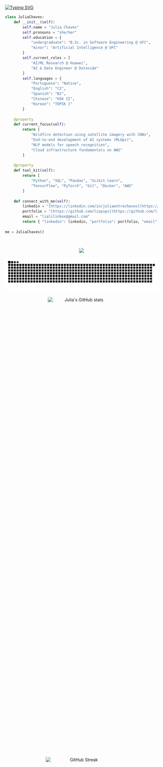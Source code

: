 [![Typing SVG](https://readme-typing-svg.herokuapp.com?font=Fira+Code&pause=1000&color=656573&width=435&lines=Hello+World%2C+I'm+Julia;Ol%C3%A1%2C+mundo!+Sou+a+Julia;%E4%BD%A0%E5%A5%BD%2C+%E4%B8%96%E7%95%8C%EF%BC%81%E6%88%91%E6%98%AF%E8%8C%B1%E9%9B%85;%C2%A1Hola%2C+mundo!+Soy+Julia;%EC%95%88%EB%85%95%ED%95%98%EC%84%B8%EC%9A%94%2C+%EC%84%B8%EC%83%81!+%EC%A0%80%EB%8A%94+%EC%A4%84%EB%A6%AC%EC%95%84%EC%9E%85%EB%8B%88%EB%8B%A4;%F0%9F%91%8B+%F0%9F%8C%8E%2C+%F0%9F%99%8B%E2%80%8D%E2%99%80%EF%B8%8F+J+-+U+-+L+-+I+-+A)](https://git.io/typing-svg)

```python
class JuliaChaves:
    def __init__(self):
        self.name = "Julia Chaves"
        self.pronouns = "she/her"
        self.education = {
            "undergraduate": "B.Sc. in Software Engineering @ UFC",
            "minor": "Artificial Intelligence @ UFC"
        }
        self.current_roles = [
            "AI/ML Research @ Huawei",
            "AI & Data Engineer @ Dataside"
        ]
        self.languages = {
            "Portuguese": "Native",
            "English": "C2",
            "Spanish": "B2",
            "Chinese": "HSK II",
            "Korean": "TOPIK I"
        }

    @property
    def current_focus(self):
        return [
            "Wildfire detection using satellite imagery with CNNs",
            "End-to-end development of AI systems (MLOps)",
            "NLP models for speech recognition",
            "Cloud infrastructure fundamentals on AWS"
        ]

    @property
    def tool_kit(self):
        return [
            "Python", "SQL", "Pandas", "Scikit-learn",
            "TensorFlow", "PyTorch", "Git", "Docker", "AWS"
        ]

    def connect_with_me(self):
        linkedin = "[https://linkedin.com/in/juliaentrechaves](https://linkedin.com/in/juliaentrechaves)"
        portfolio = "[https://github.com/liapsps](https://github.com/liapsps)"
        email = "lialilinbox@gmail.com"
        return { "linkedin": linkedin, "portfolio": portfolio, "email": email }

me = JuliaChaves()
```

<br>

<!-- <div align="center">
    <div style="display: inline-flex; align-items: center; justify-content: center; background-color: #F7F7F7; border-radius: 8px; padding: 2px; margin-right: 3px; width: 34px; height: 34px;">
    <img src="./assets/icons/python-original.svg" width="30" height="30" alt="Ícone do Python" />
    </div>
    <div style="display: inline-flex; align-items: center; justify-content: center; background-color: #F7F7F7; border-radius: 8px; padding: 2px; margin-right: 3px; width: 34px; height: 34px;">
    <img src="./assets/icons/postgresql-original.svg" width="30" height="30" alt="Ícone do PostgreSQL" />
    </div>
    <div style="display: inline-flex; align-items: center; justify-content: center; background-color: #F7F7F7; border-radius: 8px; padding: 2px; margin-right: 3px; width: 34px; height: 34px;">
    <img src="./assets/icons/pandas-original.svg" width="30" height="30" alt="Ícone do Pandas" />
    </div>
    <div style="display: inline-flex; align-items: center; justify-content: center; background-color: #F7F7F7; border-radius: 8px; padding: 2px; margin-right: 3px; width: 34px; height: 34px;">
    <img src="./assets/icons/scikitlearn-original.svg" width="30" height="30" alt="Ícone do Scikitlearn" />
    </div>
    <div style="display: inline-flex; align-items: center; justify-content: center; background-color: #F7F7F7; border-radius: 8px; padding: 2px; margin-right: 3px; width: 34px; height: 34px;">
    <img src="./assets/icons/tensorflow-original.svg" width="30" height="30" alt="Ícone do Tensorflow" />
    </div>
    <div style="display: inline-flex; align-items: center; justify-content: center; background-color: #F7F7F7; border-radius: 8px; padding: 2px; margin-right: 3px; width: 34px; height: 34px;">
    <img src="./assets/icons/pytorch-original.svg" width="30" height="30" alt="Ícone do Pytorch" />
    </div>
    <div style="display: inline-flex; align-items: center; justify-content: center; background-color: #F7F7F7; border-radius: 8px; padding: 2px; margin-right: 3px; width: 34px; height: 34px;">
    <img src="./assets/icons/amazonwebservices-original-wordmark.svg" width="30" height="30" alt="Ícone da AWS" />
    </div>
    <div style="display: inline-flex; align-items: center; justify-content: center; background-color: #F7F7F7; border-radius: 8px; padding: 2px; margin-right: 3px; width: 34px; height: 34px;">
    <img src="./assets/icons/docker-plain.svg" width="30" height="30" alt="Ícone do Docker" />
    </div>
    <div style="display: inline-flex; align-items: center; justify-content: center; background-color: #F7F7F7; border-radius: 8px; padding: 2px; margin-right: 3px; width: 34px; height: 34px;">
    <img src="./assets/icons/git-original.svg" width="30" height="30" alt="Ícone do Git" />
    </div>
</div> -->

<p align="center">
  <a href="https://skillicons.dev">
    <img src="https://skillicons.dev/icons?i=py,postgres,mongodb,tensorflow,pytorch,git,docker,kubernetes,aws,gcp,githubactions" />
  </a>
</p>

<picture>
  <source media="(prefers-color-scheme:dark)" scrset="https://raw.githubusercontent.com/liapsps/liapsps/output/github-contribution-grid-snake-dark.svg">
  <img alt="github contribution grid snake animation" src="https://raw.githubusercontent.com/liapsps/liapsps/output/github-contribution-grid-snake-dark.svg">
</picture>
<br><br>

<div align="center" style="display: flex; justify-content: center; gap: 1500px; flex-wrap: wrap;">
    <img src="https://github-readme-stats.vercel.app/api?username=liapsps&show_icons=true&theme=tokyonight" alt="Julia's GitHub stats" style="width: 44%; max-width: 300px; height: auto;">
    <img src="https://streak-stats.demolab.com/?user=liapsps&theme=tokyonight" alt="GitHub Streak" style="width: 47%; max-width: 300px; height: auto;">
</div>
